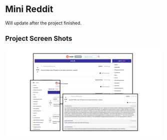 # Mini Reddit

Will update after the project finished.

## Project Screen Shots

![Screenshot](ss-final.png)

